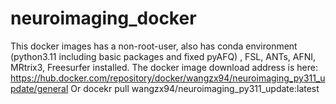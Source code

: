 # neuroimaging_docker

This docker images has a non-root-user, also has conda environment (python3.11 including basic packages and fixed pyAFQ) , FSL, ANTs, AFNI, MRtrix3, Freesurfer installed. 
The docker image download address is here:
https://hub.docker.com/repository/docker/wangzx94/neuroimaging_py311_update/general
Or docekr pull wangzx94/neuroimaging_py311_update:latest
